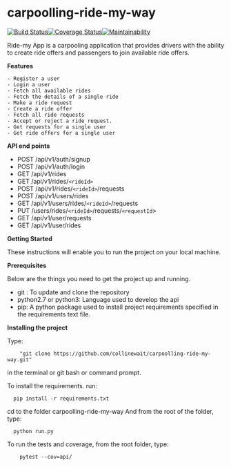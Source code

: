 # carpoolling-ride-my-way 

[![Build Status](https://travis-ci.org/collinewait/carpoolling-ride-my-way.svg?branch=develop)](https://travis-ci.org/collinewait/carpoolling-ride-my-way)[![Coverage Status](https://coveralls.io/repos/github/collinewait/carpoolling-ride-my-way/badge.svg)](https://coveralls.io/github/collinewait/carpoolling-ride-my-way)[![Maintainability](https://api.codeclimate.com/v1/badges/acb8766d9fea3341890d/maintainability)](https://codeclimate.com/github/collinewait/carpoolling-ride-my-way/maintainability)

Ride-my App is a carpooling application that provides drivers with the ability to create ride offers  and passengers to join available ride offers.

**Features**

    - Register a user
    - Login a user 
    - Fetch all available rides 
    - Fetch the details of a single ride
    - Make a ride request
    - Create a ride offer 
    - Fetch all ride requests
    - Accept or reject a ride request.
    - Get requests for a single user
    - Get ride offers for a single user 
**API end points**

- POST /api/v1/auth/signup 
- POST /api/v1/auth/login 
- GET /api/v1/rides 
- GET /api/v1/rides/`<rideId>`
- POST /api/v1/rides/`<rideId>`/requests
- POST /api/v1/users/rides
- GET /api/v1/users/rides/`<rideId>`/requests
- PUT /users/rides/`<rideId>`/requests/`<requestId`>
- GET /api/v1/user/requests
- GET /api/v1/user/rides

**Getting Started**

These instructions will enable you to run the project on your local machine.

**Prerequisites**

Below are the things you need to get the project up and running.

- git : To update and clone the repository
- python2.7 or python3: Language used to develop the api
- pip: A python package used to install project requirements specified in the requirements text file.

**Installing the project**

Type: 
        
        "git clone https://github.com/collinewait/carpoolling-ride-my-way.git"
   in the terminal or git bash or command prompt.

To install the requirements. run:

      pip install -r requirements.txt

cd to the folder carpoolling-ride-my-way
And from the root of the folder, type:
      
      python run.py
      
To run the tests and coverage, from the root folder, type: 
        
        pytest --cov=api/
